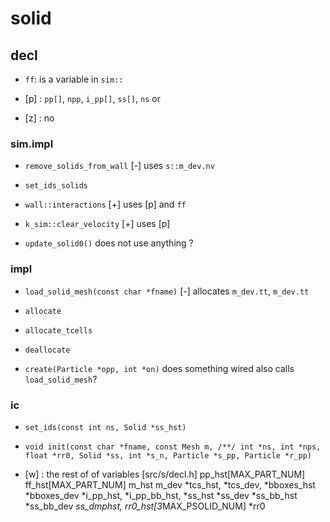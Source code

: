 # solid

## decl

* `ff`: is a variable in `sim::`

* [p] : `pp[]`, `npp`, `i_pp[]`, `ss[]`, `ns`
or
* [z] : no

### sim.impl
* `remove_solids_from_wall` [-]
uses `s::m_dev.nv`

* `set_ids_solids`

* `wall::interactions` [+]
uses [p] and `ff`

* `k_sim::clear_velocity` [+]
uses [p]

* `update_solid0()`
does not use anything ?

### impl
* `load_solid_mesh(const char *fname)` [-]
allocates `m_dev.tt`, `m_dev.tt`

* `allocate`
* `allocate_tcells`
* `deallocate`

* `create(Particle *opp, int *on)`
does something wired also calls `load_solid_mesh`?

### ic
* `set_ids(const int ns, Solid *ss_hst)`
* `void init(const char *fname, const Mesh m, /**/
     int *ns, int *nps, float *rr0, Solid *ss, int *s_n, Particle *s_pp, Particle *r_pp)`

* [w] : the rest of of variables [src/s/decl.h]
pp_hst[MAX_PART_NUM]
ff_hst[MAX_PART_NUM]
m_hst
m_dev
*tcs_hst,
*tcs_dev,
*bboxes_hst
*bboxes_dev
*i_pp_hst,
*i_pp_bb_hst,
*ss_hst
*ss_dev
*ss_bb_hst
*ss_bb_dev
*ss_dmphst,
rr0_hst[3*MAX_PSOLID_NUM]
*rr0

